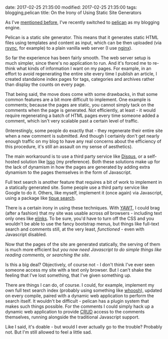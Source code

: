 date: 2017-02-25 21:35:00
modified: 2017-02-25 21:35:00
tags: blogging,pelican
title: On the Irony of Using Static Site Generators

As I've [mentioned before][1], I've recently switched to [pelican][2] as my
blogging engine.

Pelican is a static site generator.  This means that it generates static
HTML files using templates and content as input, which can be then uploaded
(via [rsync][3], for example) to a plain vanilla web server (I use
[nginx][4]).

So far the experience has been fairly smooth.  The web server setup is much
simpler, since there's no application to run. And it's forced me to re-think
what kinds of information I want on my pages. For example, in an effort to
avoid regenerating the entire site every time I publish an article, I
created standalone index pages for tags, categories and archives rather than
display the counts on every page.

That being said, the move does come with some drawbacks, in that some common
features are a bit more difficult to implement.  One example is comments;
because the pages are static, you cannot simply tack on the comments when
the page is generated. Not efficiently, at least - it would require
regenerating a batch of HTML pages every time someone added a comment, which
isn't very scalable past a certain level of traffic.

(Interestingly, some people do exactly that - they regenerate their entire
site when a new comment is submitted.  And though I certainly don't get
nearly enough traffic on my blog to have any real concerns about the
efficiency of this procedure, it's still an assault on my sense of
aesthetics).

The main workaround is to use a third party service like [Disqus][5], or a
self-hosted solution like [Isso][6] (my preference).  Both these solutions
make up for the lack of dynamism in how the pages are generated by adding
extra dynamism to the pages themselves in the form of Javascript.

Full text search is another feature that requires a bit of work to implement
in a statically generated site.  Some people use a third party service like
Google to do it.  Others, like myself, implement it (once again) via
Javascript, using a package like [tipue search][7].

There is a certain irony in using these techniques. With [YAWT][8], I could
brag (after a fashion) that my site was usable across *all* browsers -
including text only ones like [elinks][9].  To be sure, you'd have to turn
off the CSS and you wouldn't be able to use the fancy bootstrap menus, but
things like full-text search and comments still, at the very least,
*functioned* - even with Javascript disabled.

Now that the pages of the site are generated statically, the serving of them
is much more efficient but *you now need Javascript to do simple things like
reading comments, or searching the site*.

Is this a big deal?  Objectively, of course not - I don't think I've ever
seen someone access my site with a text only browser.  But I can't shake the
feeling that I've lost something, that I've given something up.

There are things I can do, of course.  I could, for example, implement my
own full text search index (probably using something like [whoosh][10]),
updated on every compile, paired with a dynamic web application to perform
the search itself.  It wouldn't be difficult - pelican has a plugin system
that makes such things possible.  For the comments I could simply hack up a
dynamic web application to provide [CRUD][11] access to the comments
themselves, running alongside the traditional Javascript support.

Like I said, it's doable - but would I ever actually go to the trouble?
Probably not.  But I'm still allowed to feel a little sad.

[1]: /2016/12/12/pelican-move
[2]: https://blog.getpelican.com/
[3]: https://rsync.samba.org/
[4]: https://www.nginx.com/resources/wiki/
[5]: https://disqus.com/
[6]: https://posativ.org/isso/
[7]: http://www.tipue.com/search/
[8]: https://github.com/drivet/yawt
[9]: http://elinks.or.cz/
[10]: https://pypi.python.org/pypi/Whoosh/
[11]: https://en.wikipedia.org/wiki/Create,_read,_update_and_delete
